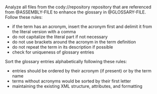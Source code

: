 Analyze all files from the cody://repository repository that are referenced from @ASSEMBLY-FILE
to enhance the glossary in @GLOSSARY-FILE. Follow these rules:

* if the term has an acronym, insert the acronym first and delimit it from the literal version with a comma
* do not capitalize the literal part if not necessary
* do not use brackets around the acronym in the term definition
* do not repeat the term in its description if possible
* check for uniqueness of glossary entries

Sort the glossary entries alphabetically following these rules:

* entries should be ordered by their acronym (if present) or by the term name
* terms without acronyms would be sorted by their first letter
* maintaining the existing XML structure, attributes, and formatting
